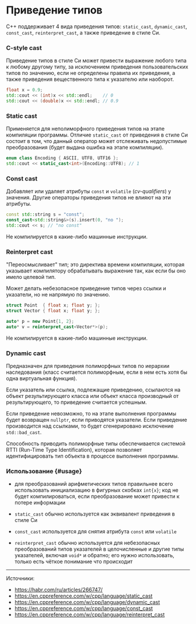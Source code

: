 # Приведение типов

C++ поддерживает 4 вида приведения типов: `static_cast`, `dynamic_cast`,
`const_cast`, `reinterpret_cast`, а также приведение в стиле Си.

### C-style cast

Приведение типов в стиле Си может привести выражение любого типа к любому
другому типу, за исключением приведения пользовательских типов
по значению, если не определены правила их приведения, а также приведения
вещественного типа к указателю или наоборот.

```cpp
float x = 0.9;
std::cout << (int)x << std::endl;    // 0
std::cout << (double)x << std::endl; // 0.9
```

### Static cast

Применяется для неполиморфного приведения типов на этапе компиляции программы.
Отличие `static_cast` от приведения в стиле Си состоит в том, что данный
оператор может отслеживать недопустимые преобразования (будет выдана ошибка
на этапе компиляции).

```cpp
enum class Encoding { ASCII, UTF8, UTF16 };
std::cout << static_cast<int>(Encoding::UTF8); // 1
```

### Const cast

Добавляет или удаляет атрибуты `const` и `volatile` (_cv-qualifiers_)
у значения. Другие операторы приведения типов не влияют на эти атрибуты.

```cpp
const std::string s = "const";
const_cast<std::string&>(s).insert(0, "no ");
std::cout << s; // "no const"
```

Не компилируется в какие-либо машинные инструкции.

### Reinterpret cast

"Переосмысливает" тип; это директива времени компиляции, которая указывает
компилятору обрабатывать выражение так, как если бы оно имело целевой тип.

Может делать небезопасное приведение типов через ссылки и указатели,
но не напрямую по значению.

```cpp
struct Point  { float x; float y; };
struct Vector { float x; float y; };

auto* p = new Point{1, 2};
auto* v = reinterpret_cast<Vector*>(p);
```

Не компилируется в какие-либо машинные инструкции.

### Dynamic cast

Предназначен для приведения полиморфных типов по иерархии наследования (класс
считается полиморфным, если в нем есть хотя бы одна виртуальная функция).

Если указатель или ссылка, подлежащие приведению, ссылаются на объект
результирующего класса или объект класса производный от результирующего,
то приведение считается успешным.

Если приведение невозможно, то на этапе выполнения программы будет возвращен
`nullptr`, если приводятся указатели. Если приведение производится
над ссылками, то будет сгенерировано исключение `std::bad_cast`.

Способность приводить полиморфные типы обеспечивается системой RTTI
(Run-Time Type Identification), которая позволяет идентифицировать тип объекта
в процессе выполнения программы.

### Использование {#usage}

+ для преобразований арифметических типов правильнее всего использовать
  инициализацию в фигурных скобках `int{x}`; код не будет компилироваться,
  если преобразование может привести к потере информации

+ `static_cast` обычно используется как эквивалент приведения в стиле Си

+ `const_cast` используется для снятия атрибута `const` или `volatile`

+ `reinterpret_cast` обычно используется для небезопасных преобразований
  типов указателей в целочисленные и другие типы указателей, включая `void*`
  и обратно; его нужно использовать, только есть чёткое понимание
  что происходит

--- --- ---

Источники:

+ https://habr.com/ru/articles/266747/
+ https://en.cppreference.com/w/cpp/language/static_cast
+ https://en.cppreference.com/w/cpp/language/dynamic_cast
+ https://en.cppreference.com/w/cpp/language/const_cast
+ https://en.cppreference.com/w/cpp/language/reinterpret_cast
